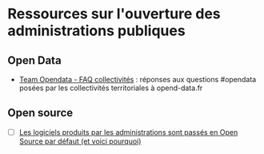# Ressources sur l'ouverture des administrations publiques

## Open Data

- [Team Opendata - FAQ collectivités](https://teamopendata.org/c/faq-collectivites) : réponses aux questions #opendata posées par les collectivités territoriales à opend-data.fr

## Open source

- [ ] [Les logiciels produits par les administrations sont passés en Open Source par défaut (et voici pourquoi)](https://scinfolex.com/2017/12/08/les-logiciels-produits-par-les-administrations-sont-passes-en-open-source-par-defaut-et-voici-pourquoi/)
